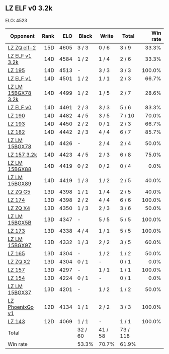 ## LZ ELF v0 3.2k ##

ELO: 4523

Opponent | Rank | ELO | Black | Write | Total | Win rate
---------|-----:|----:|-------|-------|-------|-------:
[LZ ZQ elf-2](LZ%20ZQ%20elf-2.md) | 15D | 4605 | 3 / 3 | 0 / 6 | 3 / 9 | 33.3%
[LZ ELF v1 3.2k](LZ%20ELF%20v1%203.2k.md) | 14D | 4584 | 1 / 2 | 1 / 4 | 2 / 6 | 33.3%
[LZ 195](LZ%20195.md) | 14D | 4513 | - | 3 / 3 | 3 / 3 | 100.0%
[LZ ELF v1](LZ%20ELF%20v1.md) | 14D | 4501 | 1 / 2 | 1 / 1 | 2 / 3 | 66.7%
[LZ LM 15BGX78 3.2k](LZ%20LM%2015BGX78%203.2k.md) | 14D | 4499 | 1 / 2 | 1 / 5 | 2 / 7 | 28.6%
[LZ ELF v0](LZ%20ELF%20v0.md) | 14D | 4491 | 2 / 3 | 3 / 3 | 5 / 6 | 83.3%
[LZ 190](LZ%20190.md) | 14D | 4482 | 4 / 5 | 3 / 5 | 7 / 10 | 70.0%
[LZ 193](LZ%20193.md) | 14D | 4450 | 2 / 2 | 0 / 1 | 2 / 3 | 66.7%
[LZ 182](LZ%20182.md) | 14D | 4442 | 2 / 3 | 4 / 4 | 6 / 7 | 85.7%
[LZ LM 15BGX78](LZ%20LM%2015BGX78.md) | 14D | 4426 | - | 2 / 4 | 2 / 4 | 50.0%
[LZ 157 3.2k](LZ%20157%203.2k.md) | 14D | 4423 | 4 / 5 | 2 / 3 | 6 / 8 | 75.0%
[LZ LM 15BGX88](LZ%20LM%2015BGX88.md) | 14D | 4419 | 0 / 2 | 0 / 2 | 0 / 4 | 0.0%
[LZ LM 15BGX89](LZ%20LM%2015BGX89.md) | 14D | 4419 | 1 / 3 | 1 / 2 | 2 / 5 | 40.0%
[LZ ZQ G5](LZ%20ZQ%20G5.md) | 13D | 4398 | 1 / 1 | 1 / 4 | 2 / 5 | 40.0%
[LZ 174](LZ%20174.md) | 13D | 4398 | 2 / 2 | 4 / 4 | 6 / 6 | 100.0%
[LZ ZQ X4](LZ%20ZQ%20X4.md) | 13D | 4350 | 1 / 3 | 2 / 3 | 3 / 6 | 50.0%
[LZ LM 15BGX5B](LZ%20LM%2015BGX5B.md) | 13D | 4347 | - | 5 / 5 | 5 / 5 | 100.0%
[LZ 173](LZ%20173.md) | 13D | 4338 | 4 / 4 | 1 / 1 | 5 / 5 | 100.0%
[LZ LM 15BGX97](LZ%20LM%2015BGX97.md) | 13D | 4332 | 1 / 3 | 2 / 2 | 3 / 5 | 60.0%
[LZ 165](LZ%20165.md) | 13D | 4304 | - | 1 / 2 | 1 / 2 | 50.0%
[LZ ZQ X2](LZ%20ZQ%20X2.md) | 13D | 4304 | 0 / 1 | - | 0 / 1 | 0.0%
[LZ 157](LZ%20157.md) | 13D | 4297 | - | 1 / 1 | 1 / 1 | 100.0%
[LZ 154](LZ%20154.md) | 13D | 4224 | 0 / 1 | - | 0 / 1 | 0.0%
[LZ LM 15BGX37](LZ%20LM%2015BGX37.md) | 13D | 4201 | - | 1 / 2 | 1 / 2 | 50.0%
[LZ PhoenixGo v1](LZ%20PhoenixGo%20v1.md) | 12D | 4134 | 1 / 1 | 2 / 2 | 3 / 3 | 100.0%
[LZ 143](LZ%20143.md) | 12D | 4069 | 1 / 1 | - | 1 / 1 | 100.0%
Total | | | 32 / 60 | 41 / 58 | 73 / 118 | 
Win rate| | | 53.3% | 70.7% | 61.9% | 
